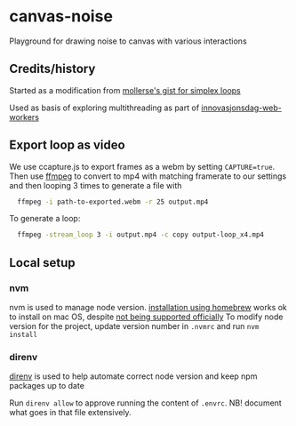 # canvas-noise

Playground for drawing noise to canvas with various interactions

## Credits/history

Started as a modification from [mollerse's gist for simplex loops](https://gist.github.com/mollerse/3bcaedb67d463b8d6a6558c3dc634b30)

Used as basis of exploring multithreading as part of [innovasjonsdag-web-workers](https://github.com/nrkno/innovasjonsdag-web-workers)

## Export loop as video

We use ccapture.js to export frames as a webm by setting `CAPTURE=true`.
Then use [ffmpeg](https://ffmpeg.org/) to convert to mp4 with matching framerate to our settings and then looping 3 times to generate a file with

```sh
  ffmpeg -i path-to-exported.webm -r 25 output.mp4

```

To generate a loop:

```sh
  ffmpeg -stream_loop 3 -i output.mp4 -c copy output-loop_x4.mp4
```

## Local setup

### nvm

nvm is used to manage node version. [installation using homebrew](https://formulae.brew.sh/formula/nvm) works ok to install on mac OS, despite [not being supported officially](https://github.com/nvm-sh/nvm?tab=readme-ov-file#important-notes)
To modify node version for the project, update version number in `.nvmrc` and run `nvm install`

### direnv

[direnv](https://direnv.net/) is used to help automate correct node version and keep npm packages up to date

Run `direnv allow` to approve running the content of `.envrc`. NB! document what goes in that file extensively.
